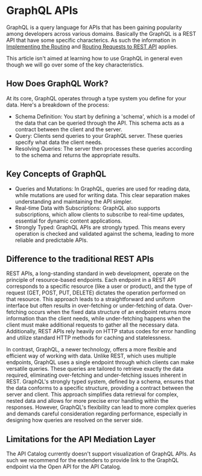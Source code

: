 # GraphQL APIs

GraphQL is a query language for APIs that has been gaining popularity among developers across various domains. 
Basically the GraphQL is a REST API that have some specific characterics. As such the information in [Implementing the Routing](extend-apiml/implementing-routing-to-the-api-gateway.md
) and [Routing Requests to REST API](user-guide/api-mediation/routing-requests-to-rest-apis.md) applies. 

This article isn't aimed at learning how to use GraphQL in general even though we will go over some of the key characteristics. 

## How Does GraphQL Work?

At its core, GraphQL operates through a type system you define for your data. Here's a breakdown of the process:

- Schema Definition: You start by defining a 'schema', which is a model of the data that can be queried through the API. This schema acts as a contract between the client and the server.
- Query: Clients send queries to your GraphQL server. These queries specify what data the client needs.
- Resolving Queries: The server then processes these queries according to the schema and returns the appropriate results.

## Key Concepts of GraphQL

- Queries and Mutations: In GraphQL, queries are used for reading data, while mutations are used for writing data. This clear separation makes understanding and maintaining the API simpler.
- Real-time Data with Subscriptions: GraphQL also supports subscriptions, which allow clients to subscribe to real-time updates, essential for dynamic content applications.
- Strongly Typed: GraphQL APIs are strongly typed. This means every operation is checked and validated against the schema, leading to more reliable and predictable APIs.

## Difference to the traditional REST APIs

REST APIs, a long-standing standard in web development, operate on the principle of resource-based endpoints. 
Each endpoint in a REST API corresponds to a specific resource (like a user or product), and the type of request (GET, POST, PUT, DELETE) 
dictates the operation performed on that resource. This approach leads to a straightforward and uniform interface but often results 
in over-fetching or under-fetching of data. Over-fetching occurs when the fixed data structure of an endpoint returns more information 
than the client needs, while under-fetching happens when the client must make additional requests to gather all the necessary data. 
Additionally, REST APIs rely heavily on HTTP status codes for error handling and utilize standard HTTP methods for caching and statelessness.

In contrast, GraphQL, a newer technology, offers a more flexible and efficient way of working with data. Unlike REST, which 
uses multiple endpoints, GraphQL uses a single endpoint through which clients can make versatile queries. These queries 
are tailored to retrieve exactly the data required, eliminating over-fetching and under-fetching issues inherent in REST. 
GraphQL's strongly typed system, defined by a schema, ensures that the data conforms to a specific structure, providing a 
contract between the server and client. This approach simplifies data retrieval for complex, nested data and allows for 
more precise error handling within the responses. However, GraphQL's flexibility can lead to more complex queries and 
demands careful consideration regarding performance, especially in designing how queries are resolved on the server side.

## Limitations for the API Mediation Layer

The API Catalog currently doesn't support visualization of GraphQL APIs. As such we recommend for the extenders to provide 
link to the GraphQL endpoint via the Open API for the API Catalog. 

